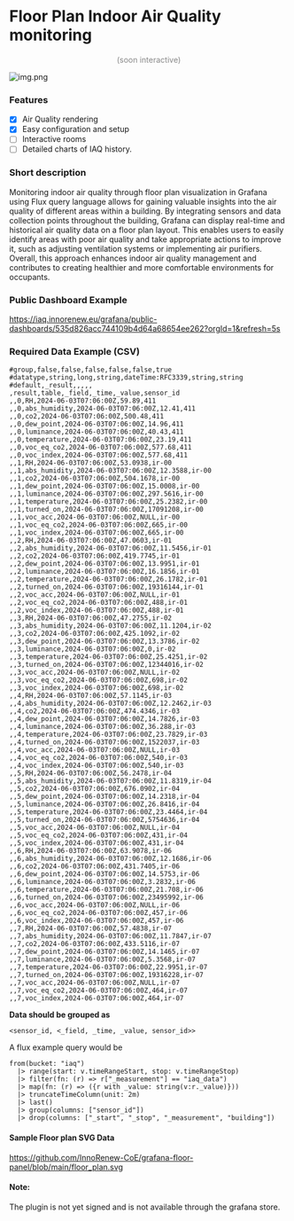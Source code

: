 # Floor Plan Indoor Air Quality monitoring
<p style="text-align:center; opacity: 0.5">(soon interactive)</p>

![img.png](https://github.com/MihaelBercic/grafana-floor-panel/blob/main/src/img/floor-plan-humidity.png?raw=true)

### Features
- [x] Air Quality rendering
- [x] Easy configuration and setup
- [ ] Interactive rooms
- [ ] Detailed charts of IAQ history.

### Short description
Monitoring indoor air quality through floor plan visualization in Grafana using Flux query language allows for gaining valuable insights into the air quality of different areas within a building.
By integrating sensors and data collection points throughout the building, Grafana can display real-time and historical air quality data on a floor plan layout.
This enables users to easily identify areas with poor air quality and take appropriate actions to improve it, such as adjusting ventilation systems or implementing air purifiers. Overall, this approach enhances indoor air quality management and contributes to creating healthier and more comfortable environments for occupants.

### Public Dashboard Example
https://iaq.innorenew.eu/grafana/public-dashboards/535d826acc744109b4d64a68654ee262?orgId=1&refresh=5s

### Required Data Example (CSV)
```csv
#group,false,false,false,false,false,true
#datatype,string,long,string,dateTime:RFC3339,string,string
#default,_result,,,,,
,result,table,_field,_time,_value,sensor_id
,,0,RH,2024-06-03T07:06:00Z,59.89,411
,,0,abs_humidity,2024-06-03T07:06:00Z,12.41,411
,,0,co2,2024-06-03T07:06:00Z,500.48,411
,,0,dew_point,2024-06-03T07:06:00Z,14.96,411
,,0,luminance,2024-06-03T07:06:00Z,40.43,411
,,0,temperature,2024-06-03T07:06:00Z,23.19,411
,,0,voc_eq_co2,2024-06-03T07:06:00Z,577.68,411
,,0,voc_index,2024-06-03T07:06:00Z,577.68,411
,,1,RH,2024-06-03T07:06:00Z,53.0938,ir-00
,,1,abs_humidity,2024-06-03T07:06:00Z,12.3588,ir-00
,,1,co2,2024-06-03T07:06:00Z,504.1678,ir-00
,,1,dew_point,2024-06-03T07:06:00Z,15.0008,ir-00
,,1,luminance,2024-06-03T07:06:00Z,297.5616,ir-00
,,1,temperature,2024-06-03T07:06:00Z,25.2382,ir-00
,,1,turned_on,2024-06-03T07:06:00Z,17091208,ir-00
,,1,voc_acc,2024-06-03T07:06:00Z,NULL,ir-00
,,1,voc_eq_co2,2024-06-03T07:06:00Z,665,ir-00
,,1,voc_index,2024-06-03T07:06:00Z,665,ir-00
,,2,RH,2024-06-03T07:06:00Z,47.0603,ir-01
,,2,abs_humidity,2024-06-03T07:06:00Z,11.5456,ir-01
,,2,co2,2024-06-03T07:06:00Z,419.7745,ir-01
,,2,dew_point,2024-06-03T07:06:00Z,13.9951,ir-01
,,2,luminance,2024-06-03T07:06:00Z,16.1856,ir-01
,,2,temperature,2024-06-03T07:06:00Z,26.1782,ir-01
,,2,turned_on,2024-06-03T07:06:00Z,19316144,ir-01
,,2,voc_acc,2024-06-03T07:06:00Z,NULL,ir-01
,,2,voc_eq_co2,2024-06-03T07:06:00Z,488,ir-01
,,2,voc_index,2024-06-03T07:06:00Z,488,ir-01
,,3,RH,2024-06-03T07:06:00Z,47.2755,ir-02
,,3,abs_humidity,2024-06-03T07:06:00Z,11.1204,ir-02
,,3,co2,2024-06-03T07:06:00Z,425.1092,ir-02
,,3,dew_point,2024-06-03T07:06:00Z,13.3786,ir-02
,,3,luminance,2024-06-03T07:06:00Z,0,ir-02
,,3,temperature,2024-06-03T07:06:00Z,25.4251,ir-02
,,3,turned_on,2024-06-03T07:06:00Z,12344016,ir-02
,,3,voc_acc,2024-06-03T07:06:00Z,NULL,ir-02
,,3,voc_eq_co2,2024-06-03T07:06:00Z,698,ir-02
,,3,voc_index,2024-06-03T07:06:00Z,698,ir-02
,,4,RH,2024-06-03T07:06:00Z,57.1145,ir-03
,,4,abs_humidity,2024-06-03T07:06:00Z,12.2462,ir-03
,,4,co2,2024-06-03T07:06:00Z,474.4346,ir-03
,,4,dew_point,2024-06-03T07:06:00Z,14.7826,ir-03
,,4,luminance,2024-06-03T07:06:00Z,36.288,ir-03
,,4,temperature,2024-06-03T07:06:00Z,23.7829,ir-03
,,4,turned_on,2024-06-03T07:06:00Z,1522037,ir-03
,,4,voc_acc,2024-06-03T07:06:00Z,NULL,ir-03
,,4,voc_eq_co2,2024-06-03T07:06:00Z,540,ir-03
,,4,voc_index,2024-06-03T07:06:00Z,540,ir-03
,,5,RH,2024-06-03T07:06:00Z,56.2478,ir-04
,,5,abs_humidity,2024-06-03T07:06:00Z,11.8319,ir-04
,,5,co2,2024-06-03T07:06:00Z,676.0902,ir-04
,,5,dew_point,2024-06-03T07:06:00Z,14.2318,ir-04
,,5,luminance,2024-06-03T07:06:00Z,26.8416,ir-04
,,5,temperature,2024-06-03T07:06:00Z,23.4464,ir-04
,,5,turned_on,2024-06-03T07:06:00Z,5754636,ir-04
,,5,voc_acc,2024-06-03T07:06:00Z,NULL,ir-04
,,5,voc_eq_co2,2024-06-03T07:06:00Z,431,ir-04
,,5,voc_index,2024-06-03T07:06:00Z,431,ir-04
,,6,RH,2024-06-03T07:06:00Z,63.9078,ir-06
,,6,abs_humidity,2024-06-03T07:06:00Z,12.1686,ir-06
,,6,co2,2024-06-03T07:06:00Z,431.7405,ir-06
,,6,dew_point,2024-06-03T07:06:00Z,14.5753,ir-06
,,6,luminance,2024-06-03T07:06:00Z,3.2832,ir-06
,,6,temperature,2024-06-03T07:06:00Z,21.708,ir-06
,,6,turned_on,2024-06-03T07:06:00Z,23495992,ir-06
,,6,voc_acc,2024-06-03T07:06:00Z,NULL,ir-06
,,6,voc_eq_co2,2024-06-03T07:06:00Z,457,ir-06
,,6,voc_index,2024-06-03T07:06:00Z,457,ir-06
,,7,RH,2024-06-03T07:06:00Z,57.4838,ir-07
,,7,abs_humidity,2024-06-03T07:06:00Z,11.7847,ir-07
,,7,co2,2024-06-03T07:06:00Z,433.5116,ir-07
,,7,dew_point,2024-06-03T07:06:00Z,14.1465,ir-07
,,7,luminance,2024-06-03T07:06:00Z,5.3568,ir-07
,,7,temperature,2024-06-03T07:06:00Z,22.9951,ir-07
,,7,turned_on,2024-06-03T07:06:00Z,19316228,ir-07
,,7,voc_acc,2024-06-03T07:06:00Z,NULL,ir-07
,,7,voc_eq_co2,2024-06-03T07:06:00Z,464,ir-07
,,7,voc_index,2024-06-03T07:06:00Z,464,ir-07
```

**Data should be grouped as**
```
<sensor_id, <_field, _time, _value, sensor_id>>
```

A flux example query would be
```flux
from(bucket: "iaq")
  |> range(start: v.timeRangeStart, stop: v.timeRangeStop)
  |> filter(fn: (r) => r["_measurement"] == "iaq_data")
  |> map(fn: (r) => ({r with _value: string(v:r._value)}))
  |> truncateTimeColumn(unit: 2m)
  |> last()
  |> group(columns: ["sensor_id"])
  |> drop(columns: ["_start", "_stop", "_measurement", "building"])
```

#### Sample Floor plan SVG Data
https://github.com/InnoRenew-CoE/grafana-floor-panel/blob/main/floor_plan.svg


#### Note:
The plugin is not yet signed and is not available through the grafana store.